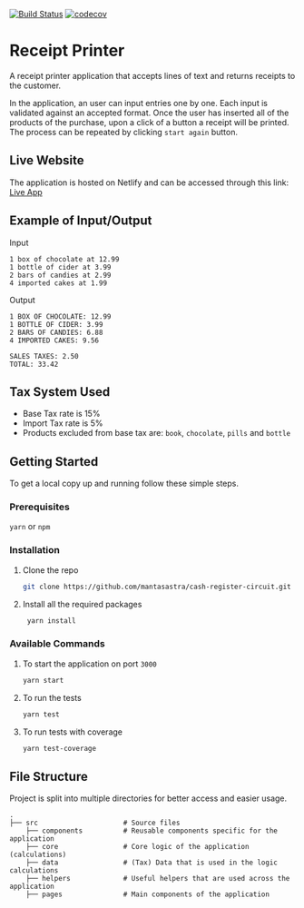 [![Build Status](https://travis-ci.com/mantasastra/receipt-printer.svg?branch=main)](https://travis-ci.com/mantasastra/receipt-printer)
[![codecov](https://codecov.io/gh/mantasastra/receipt-printer/branch/main/graph/badge.svg?token=E2CTLWHQJI)](https://codecov.io/gh/mantasastra/receipt-printer)

# Receipt Printer

A receipt printer application that accepts lines of text
and returns receipts to the customer.

In the application, an user can input entries one by one.
Each input is validated against an accepted format.
Once the user has inserted all of the products of the purchase,
upon a click of a button a receipt will be printed.
The process can be repeated by clicking `start again` button.

## Live Website

The application is hosted on Netlify and can be accessed through this link:
[Live App](https://receipt-printer.netlify.app)

## Example of Input/Output

Input

```text
1 box of chocolate at 12.99
1 bottle of cider at 3.99
2 bars of candies at 2.99
4 imported cakes at 1.99
```

Output

```text
1 BOX OF CHOCOLATE: 12.99
1 BOTTLE OF CIDER: 3.99
2 BARS OF CANDIES: 6.88
4 IMPORTED CAKES: 9.56

SALES TAXES: 2.50
TOTAL: 33.42
```

## Tax System Used

- Base Tax rate is 15%
- Import Tax rate is 5%
- Products excluded from base tax are: `book`, `chocolate`, `pills` and `bottle`

## Getting Started

To get a local copy up and running follow these simple steps.

### Prerequisites

`yarn` or `npm`

### Installation

1. Clone the repo
   ```sh
   git clone https://github.com/mantasastra/cash-register-circuit.git
   ```
2. Install all the required packages
   ```sh
    yarn install
   ```

### Available Commands

1. To start the application on port `3000`

   ```sh
   yarn start
   ```

2. To run the tests

   ```sh
   yarn test
   ```

3. To run tests with coverage
   ```sh
   yarn test-coverage
   ```

## File Structure

Project is split into multiple directories for better access and easier usage.

    .
    ├── src                     # Source files
        ├── components          # Reusable components specific for the application
        ├── core                # Core logic of the application (calculations)
        ├── data                # (Tax) Data that is used in the logic calculations
        ├── helpers             # Useful helpers that are used across the application
        ├── pages               # Main components of the application
